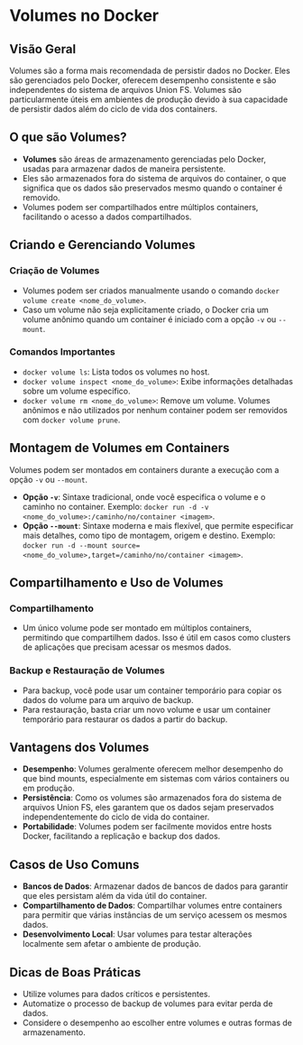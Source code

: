 
# Volumes no Docker

## Visão Geral
Volumes são a forma mais recomendada de persistir dados no Docker. Eles são gerenciados pelo Docker, oferecem desempenho consistente e são independentes do sistema de arquivos Union FS. Volumes são particularmente úteis em ambientes de produção devido à sua capacidade de persistir dados além do ciclo de vida dos containers.

## O que são Volumes?
- **Volumes** são áreas de armazenamento gerenciadas pelo Docker, usadas para armazenar dados de maneira persistente.
- Eles são armazenados fora do sistema de arquivos do container, o que significa que os dados são preservados mesmo quando o container é removido.
- Volumes podem ser compartilhados entre múltiplos containers, facilitando o acesso a dados compartilhados.

## Criando e Gerenciando Volumes
### Criação de Volumes
- Volumes podem ser criados manualmente usando o comando `docker volume create <nome_do_volume>`.
- Caso um volume não seja explicitamente criado, o Docker cria um volume anônimo quando um container é iniciado com a opção `-v` ou `--mount`.

### Comandos Importantes
- `docker volume ls`: Lista todos os volumes no host.
- `docker volume inspect <nome_do_volume>`: Exibe informações detalhadas sobre um volume específico.
- `docker volume rm <nome_do_volume>`: Remove um volume. Volumes anônimos e não utilizados por nenhum container podem ser removidos com `docker volume prune`.

## Montagem de Volumes em Containers
Volumes podem ser montados em containers durante a execução com a opção `-v` ou `--mount`.

- **Opção `-v`**: Sintaxe tradicional, onde você especifica o volume e o caminho no container. Exemplo: `docker run -d -v <nome_do_volume>:/caminho/no/container <imagem>`.
- **Opção `--mount`**: Sintaxe moderna e mais flexível, que permite especificar mais detalhes, como tipo de montagem, origem e destino. Exemplo: `docker run -d --mount source=<nome_do_volume>,target=/caminho/no/container <imagem>`.

## Compartilhamento e Uso de Volumes
### Compartilhamento
- Um único volume pode ser montado em múltiplos containers, permitindo que compartilhem dados. Isso é útil em casos como clusters de aplicações que precisam acessar os mesmos dados.

### Backup e Restauração de Volumes
- Para backup, você pode usar um container temporário para copiar os dados do volume para um arquivo de backup.
- Para restauração, basta criar um novo volume e usar um container temporário para restaurar os dados a partir do backup.

## Vantagens dos Volumes
- **Desempenho**: Volumes geralmente oferecem melhor desempenho do que bind mounts, especialmente em sistemas com vários containers ou em produção.
- **Persistência**: Como os volumes são armazenados fora do sistema de arquivos Union FS, eles garantem que os dados sejam preservados independentemente do ciclo de vida do container.
- **Portabilidade**: Volumes podem ser facilmente movidos entre hosts Docker, facilitando a replicação e backup dos dados.

## Casos de Uso Comuns
- **Bancos de Dados**: Armazenar dados de bancos de dados para garantir que eles persistam além da vida útil do container.
- **Compartilhamento de Dados**: Compartilhar volumes entre containers para permitir que várias instâncias de um serviço acessem os mesmos dados.
- **Desenvolvimento Local**: Usar volumes para testar alterações localmente sem afetar o ambiente de produção.

## Dicas de Boas Práticas
- Utilize volumes para dados críticos e persistentes.
- Automatize o processo de backup de volumes para evitar perda de dados.
- Considere o desempenho ao escolher entre volumes e outras formas de armazenamento.
